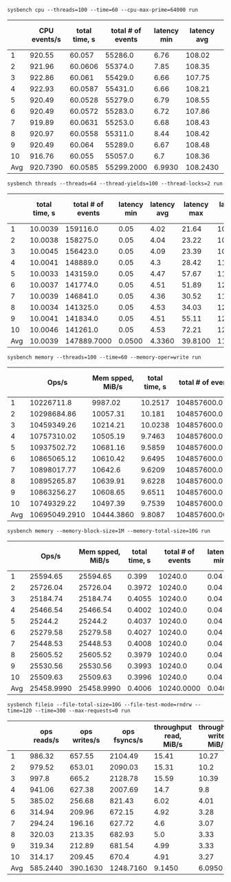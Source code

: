`sysbench cpu --threads=100 --time=60 --cpu-max-prime=64000 run`

|     | CPU events/s | total time, s | total # of events | latency min | latency avg | latency max | latency 95p | latency sum | events avg | events stddev | exec time avg | exec time sttdev |
| --- | ------------ | ------------- | ----------------- | ----------- | ----------- | ----------- | ----------- | ----------- | ---------- | ------------- | ------------- | ---------------- |
| 1 | 920.55 | 60.057 | 55286.0 | 6.76 | 108.02 | 262.14 | 153.02 | 5971831.26 | 552.86 | 23.36 | 59.7183 | 0.28 |
| 2 | 921.96 | 60.0606 | 55374.0 | 7.85 | 108.35 | 256.61 | 147.61 | 5999742.34 | 553.74 | 19.02 | 59.9974 | 0.04 |
| 3 | 922.86 | 60.061 | 55429.0 | 6.66 | 107.75 | 228.73 | 147.61 | 5972579.28 | 554.29 | 14.77 | 59.7258 | 0.28 |
| 4 | 922.93 | 60.0587 | 55431.0 | 6.66 | 108.21 | 253.03 | 147.61 | 5998277.44 | 554.31 | 18.36 | 59.9828 | 0.04 |
| 5 | 920.49 | 60.0528 | 55279.0 | 6.79 | 108.55 | 301.05 | 153.02 | 6000444.58 | 552.79 | 19.68 | 60.0044 | 0.03 |
| 6 | 920.49 | 60.0572 | 55283.0 | 6.72 | 107.86 | 245.01 | 153.02 | 5962951.41 | 552.83 | 20.73 | 59.6295 | 0.37 |
| 7 | 919.89 | 60.0631 | 55253.0 | 6.68 | 108.43 | 236.84 | 150.29 | 5991075.41 | 552.53 | 17.79 | 59.9108 | 0.11 |
| 8 | 920.97 | 60.0558 | 55311.0 | 8.44 | 108.42 | 233.87 | 150.29 | 5996779.13 | 553.11 | 17.28 | 59.9678 | 0.05 |
| 9 | 920.49 | 60.064 | 55289.0 | 6.67 | 108.48 | 280.97 | 153.02 | 5997543.87 | 552.89 | 18.76 | 59.9754 | 0.06 |
| 10 | 916.76 | 60.055 | 55057.0 | 6.7 | 108.36 | 290.33 | 155.8 | 5965957.13 | 550.57 | 24.83 | 59.6596 | 0.32 |
| Avg | 920.7390 | 60.0585 | 55299.2000 | 6.9930 | 108.2430 | 258.8580 | 151.1290 | 5985718.1850 | 552.9920 | 19.4580 | 59.8572 | 0.1580 |

`sysbench threads --threads=64 --thread-yields=100 --thread-locks=2 run`

|     | total time, s | total # of events | latency min | latency avg | latency max | latency 95p | latency sum | events avg | events stddev | exec time avg | exec time sttdev |
| --- | ------------- | ----------------- | ----------- | ----------- | ----------- | ----------- | ----------- | ---------- | ------------- | ------------- | ---------------- |
| 1 | 10.0039 | 159116.0 | 0.05 | 4.02 | 21.64 | 10.46 | 640088.47 | 2486.1875 | 55.64 | 10.0014 | 0.0 |
| 2 | 10.0038 | 158275.0 | 0.05 | 4.04 | 23.22 | 10.46 | 640090.62 | 2473.0469 | 45.49 | 10.0014 | 0.0 |
| 3 | 10.0045 | 156423.0 | 0.05 | 4.09 | 23.39 | 10.65 | 640126.12 | 2444.1094 | 43.8 | 10.002 | 0.0 |
| 4 | 10.0041 | 148889.0 | 0.05 | 4.3 | 28.42 | 11.24 | 640060.98 | 2326.3906 | 40.23 | 10.001 | 0.0 |
| 5 | 10.0033 | 143159.0 | 0.05 | 4.47 | 57.67 | 11.87 | 640043.09 | 2236.8594 | 48.15 | 10.0007 | 0.0 |
| 6 | 10.0037 | 141774.0 | 0.05 | 4.51 | 51.89 | 12.08 | 640056.04 | 2215.2188 | 43.33 | 10.0009 | 0.0 |
| 7 | 10.0039 | 146841.0 | 0.05 | 4.36 | 30.52 | 11.65 | 640067.1 | 2294.3906 | 41.07 | 10.001 | 0.0 |
| 8 | 10.0034 | 141325.0 | 0.05 | 4.53 | 34.03 | 12.08 | 640027.18 | 2208.2031 | 41.42 | 10.0004 | 0.0 |
| 9 | 10.0041 | 141834.0 | 0.05 | 4.51 | 55.11 | 12.3 | 640073.08 | 2216.1562 | 45.85 | 10.0011 | 0.0 |
| 10 | 10.0046 | 141261.0 | 0.05 | 4.53 | 72.21 | 12.3 | 640083.74 | 2207.2031 | 45.76 | 10.0013 | 0.0 |
| Avg | 10.0039 | 147889.7000 | 0.0500 | 4.3360 | 39.8100 | 11.5090 | 640071.6420 | 2310.7766 | 45.0740 | 10.0011 | 0.0000 |

`sysbench memory --threads=100 --time=60 --memory-oper=write run`

|     | Ops/s | Mem spped, MiB/s | total time, s | total # of events | latency min | latency avg | latency max | latency 95p | latency sum | events avg | events stddev | exec time avg | exec time sttdev |
| --- | ----- | ---------------- | ------------- | ----------------- | ----------- | ----------- | ----------- | ----------- | ----------- | ---------- | ------------- | ------------- | ---------------- |
| 1 | 10226711.8 | 9987.02 | 10.2517 | 104857600.0 | 0.0 | 0.01 | 148.03 | 0.0 | 852713.24 | 1048576.0 | 0.0 | 8.5271 | 0.38 |
| 2 | 10298684.86 | 10057.31 | 10.181 | 104857600.0 | 0.0 | 0.01 | 112.01 | 0.0 | 825303.92 | 1048576.0 | 0.0 | 8.253 | 0.5 |
| 3 | 10459349.26 | 10214.21 | 10.0238 | 104857600.0 | 0.0 | 0.01 | 109.01 | 0.0 | 824005.41 | 1048576.0 | 0.0 | 8.2401 | 0.46 |
| 4 | 10757310.02 | 10505.19 | 9.7463 | 104857600.0 | 0.0 | 0.01 | 92.01 | 0.0 | 802569.18 | 1048576.0 | 0.0 | 8.0257 | 0.46 |
| 5 | 10937502.72 | 10681.16 | 9.5859 | 104857600.0 | 0.0 | 0.01 | 104.01 | 0.0 | 801198.69 | 1048576.0 | 0.0 | 8.012 | 0.36 |
| 6 | 10865065.12 | 10610.42 | 9.6495 | 104857600.0 | 0.0 | 0.01 | 108.01 | 0.0 | 794691.54 | 1048576.0 | 0.0 | 7.9469 | 0.47 |
| 7 | 10898017.77 | 10642.6 | 9.6209 | 104857600.0 | 0.0 | 0.01 | 92.01 | 0.0 | 788621.21 | 1048576.0 | 0.0 | 7.8862 | 0.42 |
| 8 | 10895265.87 | 10639.91 | 9.6228 | 104857600.0 | 0.0 | 0.01 | 100.01 | 0.0 | 774782.57 | 1048576.0 | 0.0 | 7.7478 | 0.48 |
| 9 | 10863256.27 | 10608.65 | 9.6511 | 104857600.0 | 0.0 | 0.01 | 92.01 | 0.0 | 792640.05 | 1048576.0 | 0.0 | 7.9264 | 0.37 |
| 10 | 10749329.22 | 10497.39 | 9.7539 | 104857600.0 | 0.0 | 0.01 | 96.01 | 0.0 | 761304.01 | 1048576.0 | 0.0 | 7.613 | 0.46 |
| Avg | 10695049.2910 | 10444.3860 | 9.8087 | 104857600.0000 | 0.0000 | 0.0100 | 105.3120 | 0.0000 | 801782.9820 | 1048576.0000 | 0.0000 | 8.0178 | 0.4360 |

`sysbench memory --memory-block-size=1M --memory-total-size=10G run`

|     | Ops/s | Mem spped, MiB/s | total time, s | total # of events | latency min | latency avg | latency max | latency 95p | latency sum | events avg | events stddev | exec time avg | exec time sttdev |
| --- | ----- | ---------------- | ------------- | ----------------- | ----------- | ----------- | ----------- | ----------- | ----------- | ---------- | ------------- | ------------- | ---------------- |
| 1 | 25594.65 | 25594.65 | 0.399 | 10240.0 | 0.04 | 0.04 | 0.07 | 0.04 | 397.13 | 10240.0 | 0.0 | 0.3971 | 0.0 |
| 2 | 25726.04 | 25726.04 | 0.3972 | 10240.0 | 0.04 | 0.04 | 0.1 | 0.04 | 395.36 | 10240.0 | 0.0 | 0.3954 | 0.0 |
| 3 | 25184.74 | 25184.74 | 0.4055 | 10240.0 | 0.04 | 0.04 | 0.12 | 0.04 | 403.11 | 10240.0 | 0.0 | 0.4031 | 0.0 |
| 4 | 25466.54 | 25466.54 | 0.4002 | 10240.0 | 0.04 | 0.04 | 0.09 | 0.04 | 398.38 | 10240.0 | 0.0 | 0.3984 | 0.0 |
| 5 | 25244.2 | 25244.2 | 0.4037 | 10240.0 | 0.04 | 0.04 | 0.11 | 0.04 | 401.27 | 10240.0 | 0.0 | 0.4013 | 0.0 |
| 6 | 25279.58 | 25279.58 | 0.4027 | 10240.0 | 0.04 | 0.04 | 0.17 | 0.04 | 400.54 | 10240.0 | 0.0 | 0.4005 | 0.0 |
| 7 | 25448.53 | 25448.53 | 0.4008 | 10240.0 | 0.04 | 0.04 | 0.16 | 0.04 | 398.9 | 10240.0 | 0.0 | 0.3989 | 0.0 |
| 8 | 25605.52 | 25605.52 | 0.3979 | 10240.0 | 0.04 | 0.04 | 0.11 | 0.04 | 396.02 | 10240.0 | 0.0 | 0.396 | 0.0 |
| 9 | 25530.56 | 25530.56 | 0.3993 | 10240.0 | 0.04 | 0.04 | 0.12 | 0.04 | 397.57 | 10240.0 | 0.0 | 0.3976 | 0.0 |
| 10 | 25509.63 | 25509.63 | 0.3996 | 10240.0 | 0.04 | 0.04 | 0.08 | 0.04 | 397.73 | 10240.0 | 0.0 | 0.3977 | 0.0 |
| Avg | 25458.9990 | 25458.9990 | 0.4006 | 10240.0000 | 0.0400 | 0.0400 | 0.1130 | 0.0400 | 398.6010 | 10240.0000 | 0.0000 | 0.3986 | 0.0000 |

`sysbench fileio --file-total-size=10G --file-test-mode=rndrw --time=120 --time=300 --max-requests=0 run`

|     | ops reads/s | ops writes/s | ops fsyncs/s | throughput read, MiB/s | throughput write, MiB/s | total time, s | total # of events | latency min | latency avg | latency max | latency 95p | latency sum | events avg | events stddev | exec time avg | exec time sttdev |
| --- | ----------- | ------------ | ------------ | ---------------------- | ----------------------- | ------------- | ----------------- | ----------- | ----------- | ----------- | ----------- | ----------- | ---------- | ------------- | ------------- | ---------------- |
| 1 | 986.32 | 657.55 | 2104.49 | 15.41 | 10.27 | 300.023 | 1124471.0 | 0.0 | 0.27 | 601.03 | 0.95 | 299191.15 | 1124471.0 | 0.0 | 299.1912 | 0.0 |
| 2 | 979.52 | 653.01 | 2090.03 | 15.31 | 10.2 | 300.0222 | 1116730.0 | 0.0 | 0.27 | 1027.58 | 0.97 | 299213.11 | 1116730.0 | 0.0 | 299.2131 | 0.0 |
| 3 | 997.8 | 665.2 | 2128.78 | 15.59 | 10.39 | 300.0585 | 1137634.0 | 0.0 | 0.26 | 568.85 | 1.06 | 299166.33 | 1137634.0 | 0.0 | 299.1663 | 0.0 |
| 4 | 941.06 | 627.38 | 2007.69 | 14.7 | 9.8 | 300.0418 | 1072865.0 | 0.0 | 0.28 | 905.28 | 0.97 | 299207.94 | 1072865.0 | 0.0 | 299.2079 | 0.0 |
| 5 | 385.02 | 256.68 | 821.43 | 6.02 | 4.01 | 300.1354 | 439014.0 | 0.0 | 0.68 | 527.38 | 1.44 | 299514.95 | 439014.0 | 0.0 | 299.5149 | 0.0 |
| 6 | 314.94 | 209.96 | 672.15 | 4.92 | 3.28 | 300.6941 | 359820.0 | 0.0 | 0.83 | 718.6 | 1.55 | 299582.02 | 359820.0 | 0.0 | 299.582 | 0.0 |
| 7 | 294.24 | 196.16 | 627.72 | 4.6 | 3.07 | 300.1586 | 335489.0 | 0.0 | 0.89 | 848.91 | 1.58 | 299565.99 | 335489.0 | 0.0 | 299.566 | 0.0 |
| 8 | 320.03 | 213.35 | 682.93 | 5.0 | 3.33 | 300.1584 | 364960.0 | 0.0 | 0.82 | 511.28 | 1.58 | 299539.53 | 364960.0 | 0.0 | 299.5395 | 0.0 |
| 9 | 319.34 | 212.89 | 681.54 | 4.99 | 3.33 | 300.0567 | 364073.0 | 0.0 | 0.82 | 173.27 | 1.58 | 299532.77 | 364073.0 | 0.0 | 299.5328 | 0.0 |
| 10 | 314.17 | 209.45 | 670.4 | 4.91 | 3.27 | 300.3325 | 358477.0 | 0.0 | 0.84 | 757.15 | 1.55 | 299531.34 | 358477.0 | 0.0 | 299.5313 | 0.0 |
| Avg | 585.2440 | 390.1630 | 1248.7160 | 9.1450 | 6.0950 | 300.1681 | 667353.3000 | 0.0000 | 0.5960 | 663.9330 | 1.3230 | 299404.5130 | 667353.3000 | 0.0000 | 299.4045 | 0.0000 |